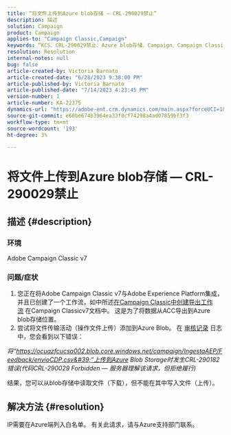 ```yaml
---
title: “将文件上传到Azure blob存储 — CRL-290029禁止”
description: 描述
solution: Campaign
product: Campaign
applies-to: "Campaign Classic,Campaign"
keywords: “KCS、CRL-290029禁止、Azure blob存储、Campaign、Campaign Classic、Adobe Experience Platform”
resolution: Resolution
internal-notes: null
bug: false
article-created-by: Victoria Barnato
article-created-date: "6/28/2023 9:38:00 PM"
article-published-by: Victoria Barnato
article-published-date: "7/14/2023 4:23:45 PM"
version-number: 1
article-number: KA-22375
dynamics-url: "https://adobe-ent.crm.dynamics.com/main.aspx?forceUCI=1&pagetype=entityrecord&etn=knowledgearticle&id=55d8b00c-fc15-ee11-8f6e-6045bd006239"
source-git-commit: e68be674b3964ea33f8cf74298a4ad07859bf3f3
workflow-type: tm+mt
source-wordcount: '193'
ht-degree: 3%

---
```


# 将文件上传到Azure blob存储 — CRL-290029禁止

## 描述 {#description}


### 环境

Adobe Campaign Classic v7

### 问题/症状

1. 您正在将Adobe Campaign Classic v7与Adobe Experience Platform集成，并且已创建了一个工作流，如中所述[在Campaign Classic中创建导出工作流](https://experienceleague.adobe.com/docs/campaign-classic/using/integrating-with-adobe-experience-cloud/aep-sources-destinations/export-campaign-data.html?lang=en#create-an-export-workflow-in-campaign-classic) 在Campaign Classicv7文档中。 这是为了将数据从ACC导出到Azure blob存储位置。
2. 尝试将文件传输活动（操作文件上传）添加到Azure Blob。 在 [审核记录](https://experienceleague.adobe.com/docs/campaign-classic-learn/tutorials/monitoring/audit-trail.html?lang=en) 日志中，您会看到以下错误：


*将“https://ocuazfcucsa002.blob.core.windows.net/campaign/IngestaAEP/Feedback/envioCDP.csv&#39;”上传到Azure Blob Storage时发生CRL-290182错误(代码CRL-290029 Forbidden — 服务器理解该请求，但拒绝履行)*

结果，您可以从blob存储中读取文件（下载），但不能在其中写入文件（上传）。


## 解决方法 {#resolution}


IP需要在Azure端列入白名单。 有关此请求，请与Azure支持部门联系。
